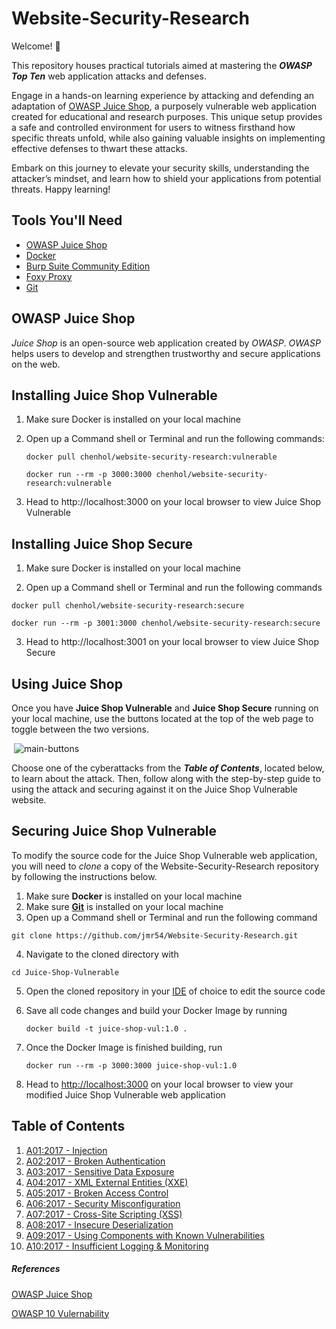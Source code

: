 # Website-Security-Research
Welcome! 🎉

This repository houses practical tutorials aimed at mastering the ***OWASP Top Ten*** web application attacks and defenses.

Engage in a hands-on learning experience by attacking and defending an adaptation of [OWASP Juice Shop](https://owasp.org/www-project-juice-shop/), a purposely vulnerable web application created for educational and research purposes. This unique setup provides a safe and controlled environment for users to witness firsthand how specific threats unfold, while also gaining valuable insights on implementing effective defenses to thwart these attacks.

Embark on this journey to elevate your security skills, understanding the attacker’s mindset, and learn how to shield your applications from potential threats. Happy learning!

## Tools You'll Need
- [OWASP Juice Shop](https://owasp.org/www-project-juice-shop/)
- [Docker](https://docs.docker.com/get-docker/)
- [Burp Suite Community Edition](https://portswigger.net/burp/communitydownload)
- [Foxy Proxy](https://getfoxyproxy.org/)
- [Git](https://github.com/git-guides/install-git)

## OWASP Juice Shop
_Juice Shop_ is an open-source web application created by _OWASP_. _OWASP_ helps users to develop and strengthen trustworthy and secure applications on the web.

## Installing Juice Shop Vulnerable
1. Make sure Docker is installed on your local machine

2. Open up a Command shell or Terminal and run the following commands:
   
   ```
   docker pull chenhol/website-security-research:vulnerable
   ```
   
   ```
   docker run --rm -p 3000:3000 chenhol/website-security-research:vulnerable
   ```
   
4. Head to http://localhost:3000 on your local browser to view Juice Shop Vulnerable

## Installing Juice Shop Secure
1. Make sure Docker is installed on your local machine

2. Open up a Command shell or Terminal and run the following commands

  ```
  docker pull chenhol/website-security-research:secure
  ```
  
  ```
  docker run --rm -p 3001:3000 chenhol/website-security-research:secure
  ```
  
3. Head to http://localhost:3001 on your local browser to view Juice Shop Secure

## Using Juice Shop
Once you have **Juice Shop Vulnerable** and **Juice Shop Secure** running on your local machine, use the buttons located at the top of the web page to toggle between the two versions.

&nbsp;![main-buttons](https://github.com/jmr54/Website-Security-Research/assets/55637731/8832beb1-e4b2-4c66-8d84-a1a0dc701bf2)&nbsp;

Choose one of the cyberattacks from the ***Table of Contents***, located below, to learn about the attack. Then, follow along with the step-by-step guide to using the attack and securing against it on the Juice Shop Vulnerable website.

## Securing Juice Shop Vulnerable
To modify the source code for the Juice Shop Vulnerable web application, you will need to _clone_ a copy of the Website-Security-Research repository by following the instructions below.
1. Make sure **Docker** is installed on your local machine
2. Make sure **[Git](https://github.com/git-guides/install-git)** is installed on your local machine
3. Open up a Command shell or Terminal and run the following command

  ```
  git clone https://github.com/jmr54/Website-Security-Research.git
  ```
4. Navigate to the cloned directory with
   
  ```
  cd Juice-Shop-Vulnerable
  ```
5. Open the cloned repository in your [IDE](https://en.wikipedia.org/wiki/Integrated_development_environment) of choice to edit the source code
6. Save all code changes and build your Docker Image by running
   
   ```
   docker build -t juice-shop-vul:1.0 .
   ```
7. Once the Docker Image is finished building, run
   
   ```
   docker run --rm -p 3000:3000 juice-shop-vul:1.0
   ```
10. Head to [http://localhost:3000](http://localhost:3000) on your local browser to view your modified Juice Shop Vulnerable web application

## Table of Contents
1. [A01:2017 - Injection](A01-Injection/README.md)
2. [A02:2017 - Broken Authentication](A02-Broken-Authentication/README.md)
3. [A03:2017 - Sensitive Data Exposure](A03-Sensitive-Data-Exposure/README.md)
4. [A04:2017 - XML External Entities (XXE)](A04-XXE/README.md)
5. [A05:2017 - Broken Access Control](A05-Broken-Access-Control/README.md)
6. [A06:2017 - Security Misconfiguration](A06-Security-Misconfiguration/README.md)
7. [A07:2017 - Cross-Site Scripting (XSS)](A07-XSS/README.md)
8. [A08:2017 - Insecure Deserialization](A08-Insecure-Deserialization/README.md)
9. [A09:2017 - Using Components with Known Vulnerabilities](A09-Known-Vulnerabilities/README.md)
10. [A10:2017 - Insufficient Logging & Monitoring](A10-Insufficient-Logging-Monitoring/README.md)

##### References
[OWASP Juice Shop](https://owasp.org/www-project-juice-shop/)

[OWASP 10 Vulernability](https://www.vpnmentor.com/blog/top-10-common-web-attacks/)

